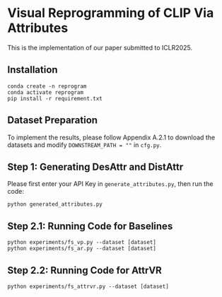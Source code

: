 # Visual Reprogramming of CLIP Via Attributes
This is the implementation of our paper submitted to ICLR2025.

## Installation
    conda create -n reprogram
    conda activate reprogram
    pip install -r requirement.txt

## Dataset Preparation
To implement the results, please follow Appendix A.2.1 to download the datasets and modify `DOWNSTREAM_PATH = ""` in `cfg.py`.

## Step 1: Generating DesAttr and DistAttr
Please first enter your API Key in `generate_attributes.py`, then run the code:
        
    python generated_attributes.py

## Step 2.1: Running Code for Baselines
    
    python experiments/fs_vp.py --dataset [dataset]
    python experiments/fs_ar.py --dataset [dataset]

## Step 2.2: Running Code for AttrVR

    python experiments/fs_attrvr.py --dataset [dataset]